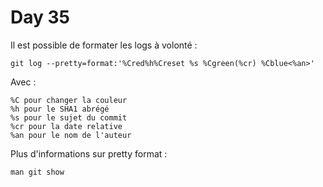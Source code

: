 # Day 35

Il est possible de formater les logs à volonté :

    git log --pretty=format:'%Cred%h%Creset %s %Cgreen(%cr) %Cblue<%an>'

Avec :

    %C pour changer la couleur
    %h pour le SHA1 abrégé
    %s pour le sujet du commit
    %cr pour la date relative
    %an pour le nom de l'auteur

Plus d'informations sur pretty format : 

    man git show
